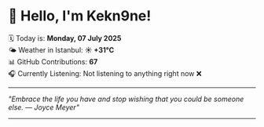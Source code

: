 # 👋 Hello, I'm Kekn9ne!

🗓️ Today is: **Monday, 07 July 2025**  
🌤️ Weather in Istanbul: **☀️   +31°C**  
📊 GitHub Contributions: **67**  
🎧 Currently Listening: Not listening to anything right now ❌

---

_"Embrace the life you have and stop wishing that you could be someone else. — *Joyce Meyer*"_

---
